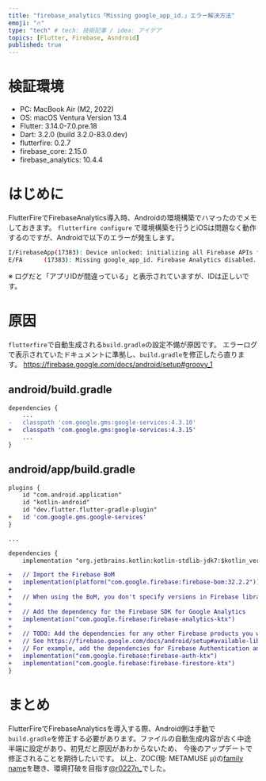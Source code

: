 ```yaml
---
title: "firebase_analytics「Missing google_app_id.」エラー解決方法"
emoji: "🔥"
type: "tech" # tech: 技術記事 / idea: アイデア
topics: [Flutter, Firebase, Asndroid]
published: true
---
```


# 検証環境

- PC: MacBook Air (M2, 2022)
- OS: macOS Ventura Version 13.4
- Flutter: 3.14.0-7.0.pre.18
- Dart: 3.2.0 (build 3.2.0-83.0.dev)
- flutterfire: 0.2.7
- firebase_core: 2.15.0
- firebase_analytics: 10.4.4


# はじめに
FlutterFireでFirebaseAnalytics導入時、Androidの環境構築でハマったのでメモしておきます。
`flutterfire configure` で環境構築を行うとiOSは問題なく動作するのですが、Androidで以下のエラーが発生します。

```bash エラーログ
I/FirebaseApp(17383): Device unlocked: initializing all Firebase APIs for app [DEFAULT]
E/FA      (17383): Missing google_app_id. Firebase Analytics disabled. See https://goo.gl/NAOOOI
```

※ ログだと「アプリIDが間違っている」と表示されていますが、IDは正しいです。

# 原因
`flutterfire`で自動生成される`build.gradle`の設定不備が原因です。
エラーログで表示されていたドキュメントに準拠し、`build.gradle`を修正したら直ります。
https://firebase.google.com/docs/android/setup#groovy_1

## android/build.gradle
```diff gradle build.gradle
dependencies {
    ...
-   classpath 'com.google.gms:google-services:4.3.10'
+   classpath 'com.google.gms:google-services:4.3.15'
    ...
}
```

## android/app/build.gradle
```diff gradle app/build.gradle
plugins {
    id "com.android.application"
    id "kotlin-android"
    id "dev.flutter.flutter-gradle-plugin"
+   id 'com.google.gms.google-services'
}

...

dependencies {
    implementation "org.jetbrains.kotlin:kotlin-stdlib-jdk7:$kotlin_version"

+   // Import the Firebase BoM
+   implementation(platform("com.google.firebase:firebase-bom:32.2.2"))
+
+   // When using the BoM, you don't specify versions in Firebase library dependencies
+
+   // Add the dependency for the Firebase SDK for Google Analytics
+   implementation("com.google.firebase:firebase-analytics-ktx")
+
+   // TODO: Add the dependencies for any other Firebase products you want to use
+   // See https://firebase.google.com/docs/android/setup#available-libraries
+   // For example, add the dependencies for Firebase Authentication and Cloud Firestore
+   implementation("com.google.firebase:firebase-auth-ktx")
+   implementation("com.google.firebase:firebase-firestore-ktx")
}
```

# まとめ
 FlutterFireでFirebaseAnalyticsを導入する際、Android側は手動で`build.gradle`を修正する必要があります。ファイルの自動生成内容が古く中途半端に設定があり、初見だと原因があわからないため、 今後のアップデートで修正されることを期待したいです。
 以上、ZOC(現: METAMUSE μ)の[family name](https://www.youtube.com/watch?v=IytBgF3UhP0&list=RD4n9Op9mRs84&index=3)を聴き、環境打破を目指す[@r0227n_](https://twitter.com/r0227n_)でした。
 